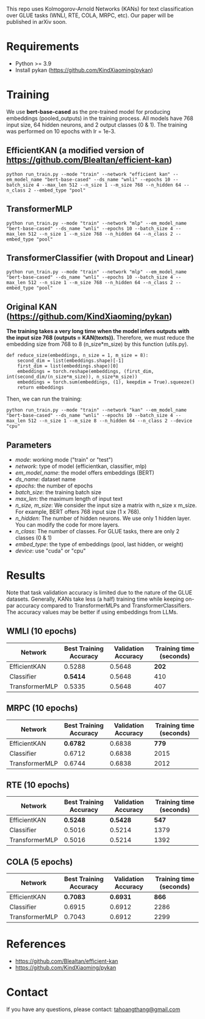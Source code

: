 This repo uses Kolmogorov-Arnold Networks (KANs) for text classification over GLUE tasks (WNLI, RTE, COLA, MRPC, etc). Our paper will be published in arXiv soon.

# Requirements
* Python >= 3.9
* Install pykan (https://github.com/KindXiaoming/pykan)

# Training

We use **bert-base-cased** as the pre-trained model for producing embeddings (pooled_outputs) in the training process. All models have 768 input size, 64 hidden neurons, and 2 output classes (0 & 1). The training was performed  on 10 epochs with lr = 1e-3.

## EfficientKAN (a modified version of https://github.com/Blealtan/efficient-kan)
```python run_train.py --mode "train" --network "efficient kan" --em_model_name "bert-base-cased" --ds_name "wnli" --epochs 10 --batch_size 4 --max_len 512 --n_size 1 --m_size 768 --n_hidden 64 --n_class 2 --embed_type "pool"```

## TransformerMLP
```python run_train.py --mode "train" --network "mlp" --em_model_name "bert-base-cased" --ds_name "wnli" --epochs 10 --batch_size 4 --max_len 512 --n_size 1 --m_size 768 --n_hidden 64 --n_class 2 --embed_type "pool"```

## TransformerClassifier (with Dropout and Linear)
```python run_train.py --mode "train" --network "mlp" --em_model_name "bert-base-cased" --ds_name "wnli" --epochs 10 --batch_size 4 --max_len 512 --n_size 1 --m_size 768 --n_hidden 64 --n_class 2 --embed_type "pool"```

## Original KAN (https://github.com/KindXiaoming/pykan)
**The training takes a very long time when the model infers outputs with the input size 768 (outputs = KAN(texts)).** Therefore, we must reduce the embedding size from 768 to 8 (n_size*m_size) by this function (utils.py).

```
def reduce_size(embeddings, n_size = 1, m_size = 8):
    second_dim = list(embeddings.shape)[-1]
    first_dim = list(embeddings.shape)[0]
    embeddings = torch.reshape(embeddings, (first_dim, int(second_dim/(n_size*m_size)), n_size*m_size))
    embeddings = torch.sum(embeddings, (1), keepdim = True).squeeze()
    return embeddings
```

Then, we can run the training:

```python run_train.py --mode "train" --network "kan" --em_model_name "bert-base-cased" --ds_name "wnli" --epochs 10 --batch_size 4 --max_len 512 --n_size 1 --m_size 8 --n_hidden 64 --n_class 2 --device "cpu"```

## Parameters
* *mode*: working mode ("train" or "test")
* *network*: type of model (efficientkan, classifier, mlp)
* *em_model_name*: the model offers embeddings (BERT)
* *ds_name*: dataset name
* *epochs*: the number of epochs
* *batch_size*: the training batch size
* *max_len*: the maximum length of input text
* *n_size, m_size*: We consider the input size a matrix with n_size x m_size. For example, BERT offers 768 input size (1 x 768).
* *n_hidden*: The number of hidden neurons. We use only 1 hidden layer. You can modify the code for more layers.
* *n_class*: The number of classes. For GLUE tasks, there are only 2 classes (0 & 1)
* *embed_type*: the type of embeddings (pool, last hidden, or weight)
* *device*: use "cuda" or "cpu"

# Results
Note that task validation accuracy is limited due to the nature of the GLUE datasets. Generally, KANs take less (a half) training time while keeping on-par accuracy compared to TransformerMLPs and TransformerClassifiers. The accuracy values may be better if using embeddings from LLMs.

## WMLI (10 epochs)
| Network  | Best Training Accuracy | Validation Accuracy | Training time (seconds) |
| ------------- | ------------- |  ------------- | ------------- |
| EfficientKAN  |  0.5288 |   0.5648 | **202**  |
| Classifier  |  **0.5414** |   0.5648 | 410  |
| TransformerMLP  | 0.5335 |   0.5648 | 407  |

## MRPC (10 epochs)
| Network  | Best Training Accuracy | Validation Accuracy | Training time (seconds) |
| ------------- | ------------- |  ------------- |  ------------- |
| EfficientKAN  |  **0.6782** |  0.6838 | **779**  |
| Classifier  | 0.6712  |   0.6838 | 2015  |
| TransformerMLP  | 0.6744 |   0.6838 | 2012 |


## RTE (10 epochs)
| Network  | Best Training Accuracy | Validation Accuracy | Training time (seconds) |
| ------------- | ------------- |  ------------- | ------------- |
| EfficientKAN  |  **0.5248** |  **0.5428** | **547** |
| Classifier  | 0.5016  |   0.5214 | 1379 |
| TransformerMLP  | 0.5016 |   0.5214 | 1392 |

## COLA (5 epochs)
| Network  | Best Training Accuracy | Validation Accuracy | Training time (seconds) |
| ------------- | ------------- |  ------------- | ------------- |
| EfficientKAN  | **0.7083** | **0.6931** | **866** |
| Classifier  | 0.6915  |   0.6912  | 2286 |
| TransformerMLP  | 0.7043 |   0.6912 | 2299 |

# References
* https://github.com/Blealtan/efficient-kan
* https://github.com/KindXiaoming/pykan

# Contact
If you have any questions, please contact: tahoangthang@gmail.com

